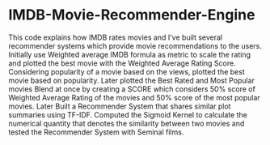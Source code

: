 # IMDB-Movie-Recommender-Engine
This code explains how IMDB rates movies and I've built several recommender systems which provide movie recommendations to the users.
Initially use Weighted average IMDB formula as metric to scale the rating and plotted the best movie with the Weighted Average Rating Score.
Considering popularity of a movie based on the views, plotted the best movie based on popularity.
Later plotted the Best Rated and Most Popular movies Blend at once by creating a SCORE which considers 50% score of Weighted Average Rating of the movies and 50% score of the most popular movies.
Later Built a Recommender System that shares similar plot summaries using TF-IDF.
Computed the Sigmoid Kernel to calculate the numerical quantity that denotes the similarity between two movies and tested the Recommender System with Seminal films.

